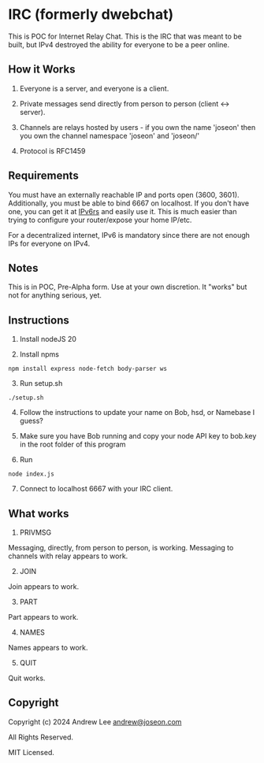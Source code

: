# IRC (formerly dwebchat)

This is POC for Internet Relay Chat. This is the IRC that was meant to be built, but IPv4 destroyed the ability for everyone to be a peer online.

## How it Works

1. Everyone is a server, and everyone is a client.

2. Private messages send directly from person to person (client <-> server).

3. Channels are relays hosted by users - if you own the name 'joseon' then you own the channel namespace 'joseon' and 'joseon/<anything>'

4. Protocol is RFC1459

## Requirements

You must have an externally reachable IP and ports open (3600, 3601). Additionally, you must be able to bind 6667 on localhost. If you don't have one, you can get it at 
[IPv6rs](https://ipv6.rs) and easily use it. This is much easier than trying to configure your router/expose your home IP/etc.

For a decentralized internet, IPv6 is mandatory since there are not enough IPs for everyone on IPv4.

## Notes

This is in POC, Pre-Alpha form. Use at your own discretion. It "works" but not for anything serious, yet.

## Instructions

1. Install nodeJS 20

2. Install npms
```
npm install express node-fetch body-parser ws
```

3. Run setup.sh
```
./setup.sh
```

4. Follow the instructions to update your name on Bob, hsd, or Namebase I guess?

5. Make sure you have Bob running and copy your node API key to bob.key in the root folder of this program

6. Run
```
node index.js
```

7. Connect to localhost 6667 with your IRC client.

## What works

1. PRIVMSG

Messaging, directly, from person to person, is working. Messaging to channels with relay appears to work.

2. JOIN

Join appears to work.

3. PART

Part appears to work.

4. NAMES

Names appears to work.

5. QUIT

Quit works.

## Copyright

Copyright (c) 2024 Andrew Lee <andrew@joseon.com>

All Rights Reserved.

MIT Licensed.

